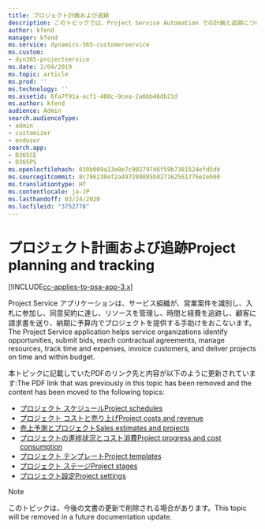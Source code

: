 ```yaml
---
title: プロジェクト計画および追跡
description: このトピックでは、Project Service Automation での計画と追跡についての情報へのリンクを提供します。
author: kfend
manager: kfend
ms.service: dynamics-365-customerservice
ms.custom:
- dyn365-projectservice
ms.date: 2/04/2019
ms.topic: article
ms.prod: ''
ms.technology: ''
ms.assetid: 6fa7f91a-acf1-408c-9cea-2a6bb46db21d
ms.author: kfend
audience: Admin
search.audienceType:
- admin
- customizer
- enduser
search.app:
- D365CE
- D365PS
ms.openlocfilehash: 030b069a13e0e7c902797d6f59b7381524efd5db
ms.sourcegitcommit: 8c786230ef2a497280885b827162561776e2eb00
ms.translationtype: HT
ms.contentlocale: ja-JP
ms.lasthandoff: 03/24/2020
ms.locfileid: "3752778"
---
```

# <a name="project-planning-and-tracking"></a><span data-ttu-id="8c560-103">プロジェクト計画および追跡</span><span class="sxs-lookup"><span data-stu-id="8c560-103">Project planning and tracking</span></span>

[!INCLUDE[cc-applies-to-psa-app-3.x](../../includes/cc-applies-to-psa-app-3x.md)]

<span data-ttu-id="8c560-104">Project Service アプリケーションは、サービス組織が、営業案件を識別し、入札に参加し、同意契約に達し、リソースを管理し、時間と経費を追跡し、顧客に請求書を送り、納期に予算内でプロジェクトを提供する手助けをおこないます。</span><span class="sxs-lookup"><span data-stu-id="8c560-104">The Project Service application helps service organizations identify opportunities, submit bids, reach contractual agreements, manage resources, track time and expenses, invoice customers, and deliver projects on time and within budget.</span></span> 

<span data-ttu-id="8c560-105">本トピックに記載していたPDFのリンク先と内容が以下のように更新されています:</span><span class="sxs-lookup"><span data-stu-id="8c560-105">The PDF link that was previously in this topic has been removed and the content has been moved to the following topics:</span></span>

- [<span data-ttu-id="8c560-106">プロジェクト スケジュール</span><span class="sxs-lookup"><span data-stu-id="8c560-106">Project schedules</span></span>](../project-creating.md)
- [<span data-ttu-id="8c560-107">プロジェクト コストと売り上げ</span><span class="sxs-lookup"><span data-stu-id="8c560-107">Project costs and revenue</span></span>](../project-estimating.md)
- [<span data-ttu-id="8c560-108">売上予測とプロジェクト</span><span class="sxs-lookup"><span data-stu-id="8c560-108">Sales estimates and projects</span></span>](../project-leveraging.md)
- [<span data-ttu-id="8c560-109">プロジェクトの進捗状況とコスト消費</span><span class="sxs-lookup"><span data-stu-id="8c560-109">Project progress and cost consumption</span></span>](../project-tracking.md)
- [<span data-ttu-id="8c560-110">プロジェクト テンプレート</span><span class="sxs-lookup"><span data-stu-id="8c560-110">Project templates</span></span>](../project-templates.md)
- [<span data-ttu-id="8c560-111">プロジェクト ステージ</span><span class="sxs-lookup"><span data-stu-id="8c560-111">Project stages</span></span>](../project-stages.md)
- [<span data-ttu-id="8c560-112">プロジェクト設定</span><span class="sxs-lookup"><span data-stu-id="8c560-112">Project settings</span></span>](../project-settings.md)

> [!NOTE]
> <span data-ttu-id="8c560-113">このトピックは、今後の文書の更新で削除される場合があります。</span><span class="sxs-lookup"><span data-stu-id="8c560-113">This topic will be removed in a future documentation update.</span></span> 
